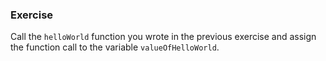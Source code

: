 <!--{ ids:[146], language:'JavaScript', type:'workshop', order: 2, name:'Function Calls', description:'Call a function' } -->
### Exercise

Call the `helloWorld` function you wrote in the previous exercise and assign the function call to the variable `valueOfHelloWorld`.
